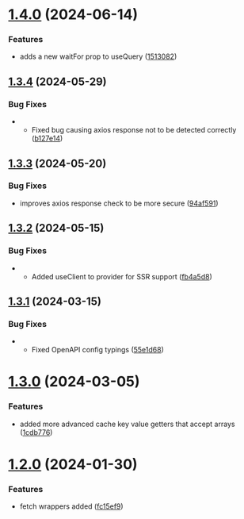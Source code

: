 # [1.4.0](https://github.com/Rocketmakers/api-swr/compare/v1.3.4...v1.4.0) (2024-06-14)


### Features

* adds a new waitFor prop to useQuery ([1513082](https://github.com/Rocketmakers/api-swr/commit/151308273043887d13bbff83f84ffa608dd21f7e))

## [1.3.4](https://github.com/Rocketmakers/api-swr/compare/v1.3.3...v1.3.4) (2024-05-29)


### Bug Fixes

* - Fixed bug causing axios response not to be detected correctly ([b127e14](https://github.com/Rocketmakers/api-swr/commit/b127e14da3240a275ea559117d2c4a6705210c0c))

## [1.3.3](https://github.com/Rocketmakers/api-swr/compare/v1.3.2...v1.3.3) (2024-05-20)


### Bug Fixes

* improves axios response check to be more secure ([94af591](https://github.com/Rocketmakers/api-swr/commit/94af5912ca99a471a405c9cc55e67b79ea7b44ff))

## [1.3.2](https://github.com/Rocketmakers/api-swr/compare/v1.3.1...v1.3.2) (2024-05-15)


### Bug Fixes

* - Added useClient to provider for SSR support ([fb4a5d8](https://github.com/Rocketmakers/api-swr/commit/fb4a5d8e9f467025cc7f001653ed5068ea89a244))

## [1.3.1](https://github.com/Rocketmakers/api-swr/compare/v1.3.0...v1.3.1) (2024-03-15)


### Bug Fixes

* - Fixed OpenAPI config typings ([55e1d68](https://github.com/Rocketmakers/api-swr/commit/55e1d687b309a99901533dc573eed0b725637f40))

# [1.3.0](https://github.com/Rocketmakers/api-swr/compare/v1.2.0...v1.3.0) (2024-03-05)


### Features

* added more advanced cache key value getters that accept arrays ([1cdb776](https://github.com/Rocketmakers/api-swr/commit/1cdb7762ab7166d0c1066972e704be9b497ea83f))

# [1.2.0](https://github.com/Rocketmakers/api-swr/compare/v1.1.0...v1.2.0) (2024-01-30)


### Features

* fetch wrappers added ([fc15ef9](https://github.com/Rocketmakers/api-swr/commit/fc15ef99be4b01a8e9986532fdeedc3c75c6e5c1))
